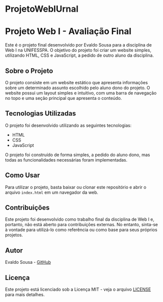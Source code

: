 # ProjetoWebIUrnal
# Projeto Web I - Avaliação Final

Este é o projeto final desenvolvido por Evaldo Sousa para a disciplina de Web I na UNIFESSPA. O objetivo do projeto foi criar um website simples, utilizando HTML, CSS e JavaScript, a pedido de outro aluno da disciplina.

## Sobre o Projeto

O projeto consiste em um website estático que apresenta informações sobre um determinado assunto escolhido pelo aluno dono do projeto. O website possui um layout simples e intuitivo, com uma barra de navegação no topo e uma seção principal que apresenta o conteúdo.

## Tecnologias Utilizadas

O projeto foi desenvolvido utilizando as seguintes tecnologias:

- HTML
- CSS
- JavaScript

O projeto foi construído de forma simples, a pedido do aluno dono, mas todas as funcionalidades necessárias foram implementadas.

## Como Usar

Para utilizar o projeto, basta baixar ou clonar este repositório e abrir o arquivo `index.html` em um navegador da web.

## Contribuições

Este projeto foi desenvolvido como trabalho final da disciplina de Web I e, portanto, não está aberto para contribuições externas. No entanto, sinta-se à vontade para utilizá-lo como referência ou como base para seus próprios projetos.

## Autor

Evaldo Sousa - [GitHub](https://github.com/evaldosousa)

## Licença

Este projeto está licenciado sob a Licença MIT - veja o arquivo [LICENSE](LICENSE) para mais detalhes.
